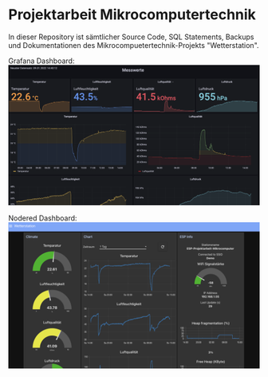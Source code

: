 # Projektarbeit Mikrocomputertechnik

In dieser Repository ist sämtlicher Source Code, SQL Statements, Backups und Dokumentationen des Mikrocompuetertechnik-Projekts "Wetterstation".

Grafana Dashboard:
![alt text](https://github.com/Noahnc/Projektarbeit_Mikrocomputer/blob/main/Dokumentation/Bilder/Grafana_Dashboard.png?raw=true)


Nodered Dashboard:
![alt text](https://github.com/Noahnc/Projektarbeit_Mikrocomputer/blob/main/Dokumentation/Bilder/Nodered_Dashboard.png?raw=true)
